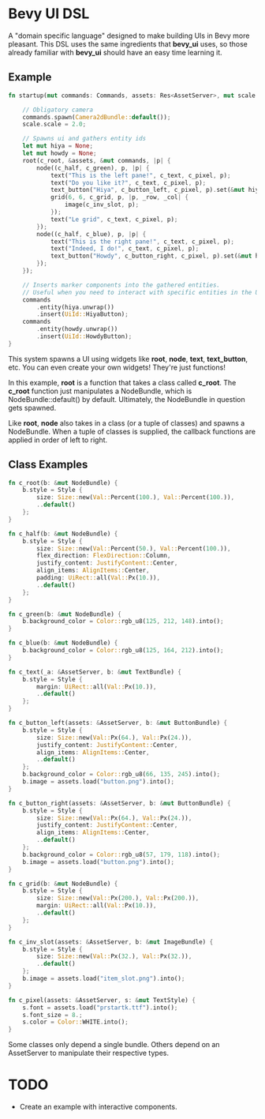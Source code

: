 # Bevy UI DSL

A "domain specific language" designed to make building UIs in Bevy more pleasant. This DSL uses the same ingredients that **bevy_ui** uses, so those already familiar with **bevy_ui** should have an easy time learning it.

## Example

```rust
fn startup(mut commands: Commands, assets: Res<AssetServer>, mut scale: ResMut<UiScale>) {

    // Obligatory camera
    commands.spawn(Camera2dBundle::default());
    scale.scale = 2.0;

    // Spawns ui and gathers entity ids
    let mut hiya = None;
    let mut howdy = None;
    root(c_root, &assets, &mut commands, |p| {                                  // Spawns the root NodeBundle. AssetServer gets propagated.
        node((c_half, c_green), p, |p| {                                        // Spawns the left pane as a NodeBundle.
            text("This is the left pane!", c_text, c_pixel, p);                 // Spawns a TextBundle.
            text("Do you like it?", c_text, c_pixel, p);
            text_button("Hiya", c_button_left, c_pixel, p).set(&mut hiya);      // Spawns a ButtonBundle with a TextBundle child in the middle. Convenience widget.
            grid(6, 6, c_grid, p, |p, _row, _col| {                             // Spawns a NodeBundle container with a NodeBundle for each cell (6x6).
                image(c_inv_slot, p);
            });
            text("Le grid", c_text, c_pixel, p);
        });
        node((c_half, c_blue), p, |p| {
            text("This is the right pane!", c_text, c_pixel, p);
            text("Indeed, I do!", c_text, c_pixel, p);
            text_button("Howdy", c_button_right, c_pixel, p).set(&mut howdy);
        });
    });

    // Inserts marker components into the gathered entities.
    // Useful when you need to interact with specific entities in the UI
    commands
        .entity(hiya.unwrap())
        .insert(UiId::HiyaButton);
    commands
        .entity(howdy.unwrap())
        .insert(UiId::HowdyButton);
}

```

This system spawns a UI using widgets like **root**, **node**, **text**, **text_button**, etc.
You can even create your own widgets! They're just functions!

In this example, **root** is a function that takes a class called **c_root**. The **c_root** function just manipulates a NodeBundle, which is NodeBundle::default() by default. Ultimately, the NodeBundle in question gets spawned.

Like **root**, **node** also takes in a class (or a tuple of classes) and spawns a NodeBundle. When a tuple of classes is supplied, the callback functions are applied in order of left to right.

## Class Examples

```rust
fn c_root(b: &mut NodeBundle) {
    b.style = Style {
        size: Size::new(Val::Percent(100.), Val::Percent(100.)),
        ..default()
    };
}

fn c_half(b: &mut NodeBundle) {
    b.style = Style {
        size: Size::new(Val::Percent(50.), Val::Percent(100.)),
        flex_direction: FlexDirection::Column,
        justify_content: JustifyContent::Center,
        align_items: AlignItems::Center,
        padding: UiRect::all(Val::Px(10.)),
        ..default()
    };
}

fn c_green(b: &mut NodeBundle) {
    b.background_color = Color::rgb_u8(125, 212, 148).into();
}

fn c_blue(b: &mut NodeBundle) {
    b.background_color = Color::rgb_u8(125, 164, 212).into();
}

fn c_text(_a: &AssetServer, b: &mut TextBundle) {
    b.style = Style {
        margin: UiRect::all(Val::Px(10.)),
        ..default()
    };
}

fn c_button_left(assets: &AssetServer, b: &mut ButtonBundle) {
    b.style = Style {
        size: Size::new(Val::Px(64.), Val::Px(24.)),
        justify_content: JustifyContent::Center,
        align_items: AlignItems::Center,
        ..default()
    };
    b.background_color = Color::rgb_u8(66, 135, 245).into();
    b.image = assets.load("button.png").into();
}

fn c_button_right(assets: &AssetServer, b: &mut ButtonBundle) {
    b.style = Style {
        size: Size::new(Val::Px(64.), Val::Px(24.)),
        justify_content: JustifyContent::Center,
        align_items: AlignItems::Center,
        ..default()
    };
    b.background_color = Color::rgb_u8(57, 179, 118).into();
    b.image = assets.load("button.png").into();
}

fn c_grid(b: &mut NodeBundle) {
    b.style = Style {
        size: Size::new(Val::Px(200.), Val::Px(200.)),
        margin: UiRect::all(Val::Px(10.)),
        ..default()
    };
}

fn c_inv_slot(assets: &AssetServer, b: &mut ImageBundle) {
    b.style = Style {
        size: Size::new(Val::Px(32.), Val::Px(32.)),
        ..default()
    };
    b.image = assets.load("item_slot.png").into();
}

fn c_pixel(assets: &AssetServer, s: &mut TextStyle) {
    s.font = assets.load("prstartk.ttf").into();
    s.font_size = 8.;
    s.color = Color::WHITE.into();
}
```

Some classes only depend a single bundle. Others depend on an AssetServer to manipulate their respective types.

# TODO
* Create an example with interactive components.

